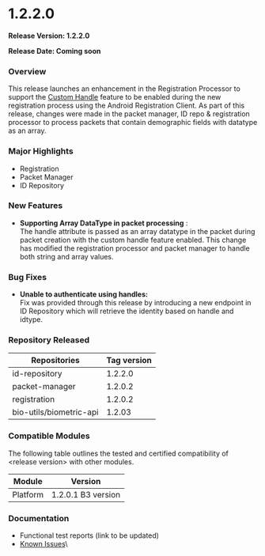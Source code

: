 # 1.2.2.0

**Release Version: 1.2.2.0**

**Release Date: Coming soon**

### **Overview**

This release launches an enhancement in the Registration Processor to support the [Custom Handle](https://docs.mosip.io/1.2.0/modules/id-repository/custom-handle) feature to be enabled during the new registration process using the Android Registration Client. As part of this release, changes were made in the packet manager, ID repo & registration processor to process packets that contain demographic fields with datatype as an array.

### **Major Highlights**

* Registration
* Packet Manager
* ID Repository

### **New Features**

* **Supporting Array DataType in packet processing** :\
  The handle attribute is passed as an array datatype in the packet during packet creation with the custom handle feature enabled. This change has modified the registration processor and packet manager to handle both string and array values.&#x20;

### **Bug Fixes**

* **Unable to authenticate using handles:**\
  Fix was provided through this release by introducing a new endpoint in ID Repository which will retrieve the identity based on handle and idtype.

### **Repository Released**

| Repositories            | Tag version |
| ----------------------- | ----------- |
| id-repository           | 1.2.2.0     |
| packet-manager          | 1.2.0.2     |
| registration            | 1.2.0.2     |
| bio-utils/biometric-api | 1.2.03      |

### **Compatible Modules**

The following table outlines the tested and certified compatibility of \<release version> with other modules.

| Module    | Version               |
| --------- | --------------------- |
|  Platform |    1.2.0.1 B3 version |

### Documentation

* Functional test reports (link to be updated)&#x20;
* [Known Issues](https://mosip.atlassian.net/issues/?jql=labels%20%3D%20%22known-issue-1.2.0.2%22)\
